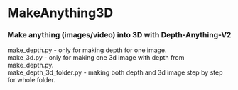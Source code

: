 # MakeAnything3D
### Make anything (images/video) into 3D with Depth-Anything-V2

make_depth.py - only for making depth for one image.  
make_3d.py - only for making one 3d image with depth from make_depth.py.  
make_depth_3d_folder.py - making both depth and 3d image step by step for whole folder.  
